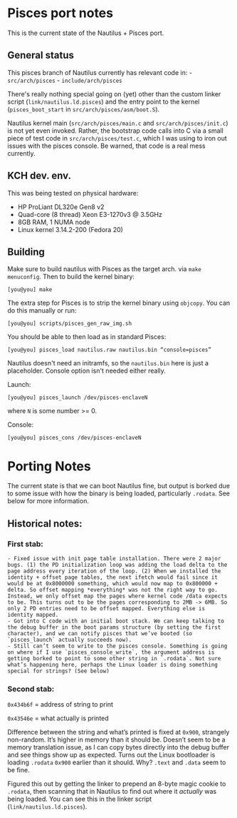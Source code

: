 # Pisces port notes

This is the current state of the Nautilus + Pisces port.

## General status

This pisces branch of Nautilus currently has relevant code in:
    - `src/arch/pisces`
    - `include/arch/pisces`

There's really nothing special going on (yet) other than the custom linker script (`link/nautilus.ld.pisces`) 
and the entry point to the kernel (`pisces_boot_start` in `src/arch/pisces/asm/boot.S`).

Nautilus kernel main (`src/arch/pisces/main.c` and `src/arch/pisces/init.c`) is not yet even invoked. Rather, 
the bootstrap code calls into C via a small piece of test code in `src/arch/pisces/test.c`, which I was using to iron out
issues with the pisces console. Be warned, that code is a real mess currently.


## KCH dev. env. 

This was being tested on physical hardware:
- HP ProLiant DL320e Gen8 v2
- Quad-core (8 thread) Xeon E3-1270v3 @ 3.5GHz
- 8GB RAM, 1 NUMA node
- Linux kernel 3.14.2-200 (Fedora 20)

## Building

Make sure to build nautilus with Pisces as the target arch. via `make menuconfig`. Then to build the kernel binary:

```
[you@you] make
```

The extra step for Pisces is to strip the kernel binary using `objcopy`. You can do this manually or run:

```
[you@you] scripts/pisces_gen_raw_img.sh
```

You should be able to then load as in standard Pisces:

```
[you@you] pisces_load nautilus.raw nautilus.bin “console=pisces” 
```
Nautilus doesn't need an initramfs, so the `nautilus.bin` here is just a placeholder. Console option isn't needed either really.

Launch:

```
[you@you] pisces_launch /dev/pisces-enclaveN 
```

where `N` is some number >= 0.

Console:

```
[you@you] pisces_cons /dev/pisces-enclaveN
```


# Porting Notes
The current state is that we can boot Nautilus fine, but output is borked due to some issue with how the binary is being
loaded, particularly `.rodata`. See below for more information.

## Historical notes:

### First stab:
    - Fixed issue with init page table installation. There were 2 major bugs. (1) the PD initialization loop was adding the load delta to the page address every iteration of the loop. (2) When we installed the identity + offset page tables, the next ifetch would fail since it would be at 0x8000000 something, which would now map to 0x800000 + delta. So offset mapping *everything* was not the right way to go. Instead, we only offset map the pages where kernel code /data expects to be. This turns out to be the pages corresponding to 2MB -> 6MB. So only 2 PD entries need to be offset mapped. Everything else is identity mapped.
    - Got into C code with an initial boot stack. We can keep talking to the debug buffer in the boot params structure (by setting the first character), and we can notify pisces that we’ve booted (so `pisces_launch` actually succeeds now).
	- Still can’t seem to write to the pisces console. Something is going on where if I use `pisces_console_write`, the argument address is getting borked to point to some other string in `.rodata`. Not sure what’s happening here, perhaps the Linux loader is doing something special for strings? (See below)

### Second stab:
`0x434b6f` = address of string to print

`0x43546e` = what actually is printed

Difference between the string and what’s printed is fixed at `0x900`, strangely
non-random. It’s higher in memory than it should be.  Doesn’t seem to be
a memory translation issue, as I can copy bytes directly into the debug buffer
and see things show up as expected. Turns out the Linux bootloader is loading
`.rodata` `0x900` earlier than it should. Why? `.text` and `.data` seem to be
fine.

Figured this out by getting the linker to prepend an 8-byte magic cookie to
`.rodata`, then scanning that in Nautilus to find out where it _actually_ was
being loaded. You can see this in the linker script (`link/nautilus.ld.pisces`).
